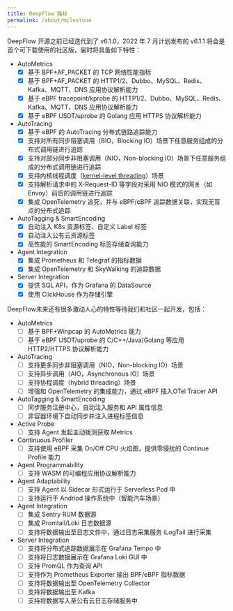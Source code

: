 ```yaml
---
title: DeepFlow 路标
permalink: /about/milestone
---
```


DeepFlow 开源之前已经迭代到了 v6.1.0，2022 年 7 月计划发布的 v6.1.1 将会是首个可下载使用的社区版，届时将具备如下特性：
- AutoMetrics
  - [x] 基于 BPF+AF\_PACKET 的 TCP 网络性能指标
  - [x] 基于 BPF+AF\_PACKET 的 HTTP1/2、Dubbo、MySQL、Redis、Kafka、MQTT、DNS 应用协议解析能力
  - [x] 基于 eBPF tracepoint/kprobe 的 HTTP1/2、Dubbo、MySQL、Redis、Kafka、MQTT、DNS 应用协议解析能力
  - [x] 基于 eBPF USDT/uprobe 的 Golang 应用 HTTPS 协议解析能力
- AutoTracing
  - [x] 基于 eBPF 的 AutoTracing 分布式链路追踪能力
  - [x] 支持对所有同步阻塞调用（BIO，Blocking IO）场景下任意服务组成的分布式调用链进行追踪
  - [x] 支持对部分同步非阻塞调用（NIO，Non-blocking IO）场景下任意服务组成的分布式调用链进行追踪
  - [x] 支持内核线程调度（[kernel-level threading](https://en.wikipedia.org/wiki/Thread_(computing))）场景
  - [x] 支持解析请求中的 X-Request-ID 等字段对采用 NIO 模式的网关（如 Envoy）前后的调用链进行追踪
  - [x] 集成 OpenTelemetry 追究，并与 eBPF/cBPF 追踪数据关联，实现无盲点的分布式追踪
- AutoTagging & SmartEncoding
  - [x] 自动注入 K8s 资源标签、自定义 Label 标签
  - [x] 自动注入公有云资源标签
  - [x] 高性能的 SmartEncoding 标签存储查询能力
- Agent Integration
  - [x] 集成 Prometheus 和 Telegraf 的指标数据
  - [x] 集成 OpenTelemetry 和 SkyWalking 的追踪数据
- Server Integration
  - [x] 提供 SQL API，作为 Grafana 的 DataSource
  - [x] 使用 ClickHouse 作为存储引擎

DeepFlow未来还有很多激动人心的特性等待我们和社区一起开发，包括：
- AutoMetrics
  - [ ] 基于 BPF+Winpcap 的 AutoMetrics 能力
  - [ ] 基于 eBPF USDT/uprobe 的 C/C++/Java/Golang 等应用 HTTP2/HTTPS 协议解析能力
- AutoTracing
  - [ ] 支持更多同步非阻塞调用（NIO，Non-blocking IO）场景
  - [ ] 支持异步调用（AIO，Asynchronous IO）场景
  - [ ] 支持协程调度（hybrid threading）场景
  - [ ] 增强和 OpenTelemetry 的集成能力，通过 eBPF 插入OTel Tracer API
- AutoTagging & SmartEncoding
  - [ ] 同步服务注册中心，自动注入服务和 API 属性信息
  - [ ] 非容器环境下自动同步并注入进程标签信息
- Active Probe
  - [ ] 支持 Agent 发起主动拨测获取 Metrics
- Continuous Profiler
  - [ ] 支持使用 eBPF 采集 On/Off CPU 火焰图，提供零侵扰的 Continue Profile 能力
- Agent Programmability
  - [ ] 支持 WASM 的可编程应用协议解析能力
- Agent Adaptability
  - [ ] 支持 Agent 以 Sidecar 形式运行于 Serverless Pod 中
  - [ ] 支持运行于 Andriod 操作系统中（智能汽车场景）
- Agent Integration
  - [ ] 集成 Sentry RUM 数据源
  - [ ] 集成 Promtail/Loki 日志数据源
  - [ ] 支持将数据输出至日志文件中，通过日志采集服务 iLogTail 进行采集
- Server Integration
  - [ ] 支持将分布式追踪数据展示在 Grafana Tempo 中
  - [ ] 支持将日志数据展示在 Grafana Loki GUI 中
  - [ ] 支持 PromQL 作为查询 API
  - [ ] 支持作为 Prometheus Exporter 输出 BPF/eBPF 指标数据
  - [ ] 支持将数据输出至 OpenTelemetry Collector
  - [ ] 支持将数据输出至 Kafka
  - [ ] 支持将数据写入至公有云日志存储服务中

